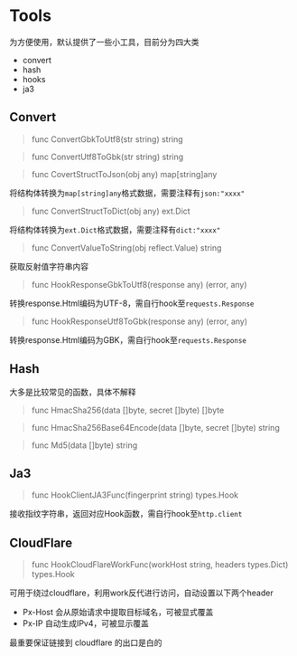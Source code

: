 # Tools

为方便使用，默认提供了一些小工具，目前分为四大类

- convert
- hash
- hooks
- ja3

## Convert

> func ConvertGbkToUtf8(str string) string

> func ConvertUtf8ToGbk(str string) string

> func CovertStructToJson(obj any) map[string]any

将结构体转换为`map[string]any`格式数据，需要注释有`json:"xxxx"`

> func ConvertStructToDict(obj any) ext.Dict

将结构体转换为`ext.Dict`格式数据，需要注释有`dict:"xxxx"`

> func ConvertValueToString(obj reflect.Value) string

获取反射值字符串内容

> func HookResponseGbkToUtf8(response any) (error, any)

转换response.Html编码为UTF-8，需自行hook至`requests.Response`

> func HookResponseUtf8ToGbk(response any) (error, any)

转换response.Html编码为GBK，需自行hook至`requests.Response`

## Hash

大多是比较常见的函数，具体不解释

> func HmacSha256(data []byte, secret []byte) []byte

> func HmacSha256Base64Encode(data []byte, secret []byte) string

> func Md5(data []byte) string

## Ja3

> func HookClientJA3Func(fingerprint string) types.Hook

接收指纹字符串，返回对应Hook函数，需自行hook至`http.client`

## CloudFlare

> func HookCloudFlareWorkFunc(workHost string, headers types.Dict) types.Hook

可用于绕过cloudflare，利用work反代进行访问，自动设置以下两个header

- Px-Host 会从原始请求中提取目标域名，可被显式覆盖
- Px-IP 自动生成IPv4，可被显示覆盖

最重要保证链接到 cloudflare 的出口是白的